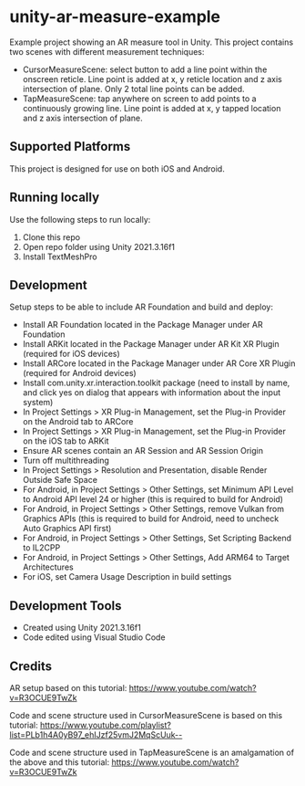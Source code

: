 # unity-ar-measure-example
Example project showing an AR measure tool in Unity. This project contains two scenes with different measurement techniques:
- CursorMeasureScene: select button to add a line point within the onscreen reticle. Line point is added at x, y reticle location and z axis intersection of plane. Only 2 total line points can be added.
- TapMeasureScene: tap anywhere on screen to add points to a continuously growing line. Line point is added at x, y tapped location and z axis intersection of plane.

## Supported Platforms
This project is designed for use on both iOS and Android.

## Running locally
Use the following steps to run locally:
1. Clone this repo
2. Open repo folder using Unity 2021.3.16f1
3. Install TextMeshPro

## Development
Setup steps to be able to include AR Foundation and build and deploy:
- Install AR Foundation located in the Package Manager under AR Foundation
- Install ARKit located in the Package Manager under AR Kit XR Plugin (required for iOS devices)
- Install ARCore located in the Package Manager under AR Core XR Plugin (required for Android devices)
- Install com.unity.xr.interaction.toolkit package (need to install by name, and click yes on dialog that appears with information about the input system)
- In Project Settings > XR Plug-in Management, set the Plug-in Provider on the Android tab to ARCore
- In Project Settings > XR Plug-in Management, set the Plug-in Provider on the iOS tab to ARKit
- Ensure AR scenes contain an AR Session and AR Session Origin
- Turn off multithreading
- In Project Settings > Resolution and Presentation, disable Render Outside Safe Space
- For Android, in Project Settings > Other Settings, set Minimum API Level to Android API level 24 or higher (this is required to build for Android)
- For Android, in Project Settings > Other Settings, remove Vulkan from Graphics APIs (this is required to build for Android, need to uncheck Auto Graphics API first)
- For Android, in Project Settings > Other Settings, Set Scripting Backend to IL2CPP
- For Android, in Project Settings > Other Settings, Add ARM64 to Target Architectures
- For iOS, set Camera Usage Description in build settings

## Development Tools
- Created using Unity 2021.3.16f1
- Code edited using Visual Studio Code

## Credits
AR setup based on this tutorial:
https://www.youtube.com/watch?v=R3OCUE9TwZk

Code and scene structure used in CursorMeasureScene is based on this tutorial:
https://www.youtube.com/playlist?list=PLb1h4A0yB97_ehIJzf25vmJ2MqScUuk--

Code and scene structure used in TapMeasureScene is an amalgamation of the above and this tutorial:
https://www.youtube.com/watch?v=R3OCUE9TwZk



